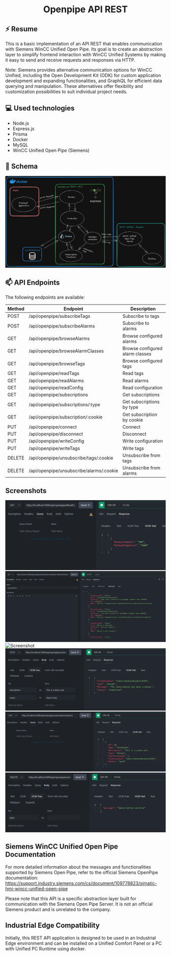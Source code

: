 <div align="center">

# Openpipe API REST

</div>

## ⚡ Resume
This is a basic implementation of an API REST that enables communication with Siemens WinCC Unified Open Pipe. Its goal is to create an abstraction layer to simplify frontend interaction with WinCC Unified Systems by making it easy to send and receive requests and responses via HTTP.

Note: Siemens provides alternative communication options for WinCC Unified, including the Open Development Kit (ODK) for custom application development and expanding functionalities, and GraphQL for efficient data querying and manipulation. These alternatives offer flexibility and customization possibilities to suit individual project needs.

## 💻 Used technologies
- Node.js
- Express.js
- Prisma
- Docker
- MySQL
- WinCC Unified Open Pipe (Siemens)

## 📖 Schema

![](./images/dark-scheme.png)

## 📫 API Endpoints 

The following endpoints are available:

| Method | Endpoint                                   | Description                                      |
|--------|--------------------------------------------|--------------------------------------------------|
| POST   | /api/openpipe/subscribeTags                | Subscribe to tags                                |
| POST   | /api/openpipe/subscribeAlarms              | Subscribe to alarms                              |
| GET    | /api/openpipe/browseAlarms                 | Browse configured alarms                         |
| GET    | /api/openpipe/browseAlarmClasses           | Browse configured alarm classes                  |
| GET    | /api/openpipe/browseTags                   | Browse configured tags                           |
| GET    | /api/openpipe/readTags                     | Read tags                                        |
| GET    | /api/openpipe/readAlarms                   | Read alarms                                      |
| GET    | /api/openpipe/readConfig                   | Read configuration                               |
| GET    | /api/openpipe/subscriptions                | Get subscriptions                                |
| GET    | /api/openpipe/subscriptions/:type          | Get subscriptions by type                        |
| GET    | /api/openpipe/subscription/:cookie         | Get subscription by cookie                       |
| PUT    | /api/openpipe/connect                      | Connect                                          |
| PUT    | /api/openpipe/disconnect                   | Disconnect                                       |
| PUT    | /api/openpipe/writeConfig                  | Write configuration                              |
| PUT    | /api/openpipe/writeTags                    | Write tags                                       |
| DELETE | /api/openpipe/unsubscribe/tags/:cookie     | Unsubscribe from tags                            |
| DELETE | /api/openpipe/unsubscribe/alarms/:cookie   | Unsubscribe from alarms                          |

## Screenshots
![Screenshot](./images/read-config.PNG)
![Screenshot](./images/browse-alarms.PNG)
![Screenshot](./images/write-tags.PNG)
![Screenshot](./images/sub-alarm.PNG)
![Screenshot](./images/get-subs.PNG)
![Screenshot](./images/unsub-alarm.PNG)


## Siemens WinCC Unified Open Pipe Documentation
For more detailed information about the messages and functionalities supported by Siemens Open Pipe, refer to the official Siemens OpenPipe documentation: 
https://support.industry.siemens.com/cs/document/109778823/simatic-hmi-wincc-unified-open-pipe

Please note that this API is a specific abstraction layer built for communication with the Siemens Open Pipe Server. It is not an official Siemens product and is unrelated to the company.

## Industrial Edge Compatibility
Initially, this REST API application is designed to be used in an Industrial Edge environment and can be installed on a Unified Comfort Panel or a PC with Unified PC Runtime using docker.
